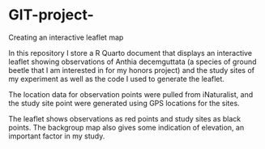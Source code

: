 # GIT-project-
Creating an interactive leaflet map

In this repository I store a R Quarto document that displays an interactive leaflet showing observations of Anthia decemguttata (a species of ground beetle that I am interested in for my honors project) and the study sites of my experiment as well as the code I used to generate the leaflet. 

The location data for observation points were pulled from iNaturalist, and the study site point were generated using GPS locations for the sites. 

The leaflet shows observations as red points and study sites as black points. The backgroup map also gives some indication of elevation, an important factor in my study. 
